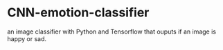 # CNN-emotion-classifier

an image classifier with Python and Tensorflow that ouputs if an image is happy or sad.
